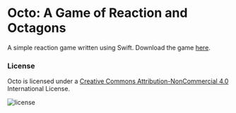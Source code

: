 Octo: A Game of Reaction and Octagons
====

A simple reaction game written using Swift. Download the game [here](https://itunes.apple.com/us/app/octo-game-reaction-octagons/id918703215?mt=8).

### License
Octo is licensed under a [Creative Commons Attribution-NonCommercial 4.0](http://creativecommons.org/licenses/by-nc/4.0/) International License.

![license](https://i.creativecommons.org/l/by-nc/4.0/88x31.png)
